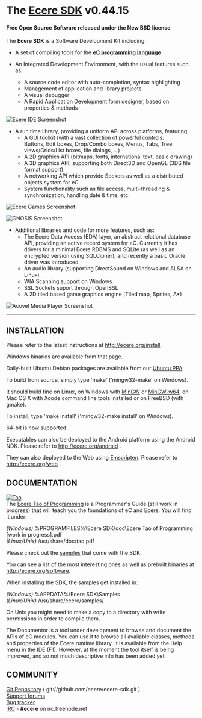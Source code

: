 # The [Ecere SDK](http://ecere.org) v0.44.15
#### Free Open Source Software released under the New BSD license

The **Ecere SDK** is a Software Development Kit including:

   * A set of compiling tools for the **[eC programming language](http://ec-lang.org)**

   * An Integrated Development Environment, with the usual features such as:
      - A source code editor with auto-completion, syntax highlighting
      - Management of application and library projects
      - A visual debugger
      - A Rapid Application Development form designer, based on
        properties & methods 

![Ecere IDE Screenshot](http://ecere.com/wiki/images/0/01/IdeShotSept2011.png)

   * A run time library, providing a uniform API across platforms, featuring:
      - A GUI toolkit (with a vast collection of powerful controls:  
        Buttons, Edit boxes, Drop/Combo boxes, Menus, Tabs,
        Tree views/Grids/List boxes, file dialogs, ...)
      - A 2D graphics API (bitmaps, fonts, international text, basic drawing)
      - A 3D graphics API, supporting both Direct3D and OpenGL
        (3DS file format support)
      - A networking API which provide Sockets as well as a
        distributed objects system for eC
      - System functionality such as file access, multi-threading &
        synchronization, handling date & time, etc.

![Ecere Games Screenshot](http://ecere.com/shots/games.jpg)

![GNOSIS Screenshot](http://ecere.com/wiki/images/7/76/NorthWest.jpg)

   * Additional libraries and code for more features, such as:
      - The Ecere Data Access (EDA) layer, an abstract relational database
        API, providing an active record system for eC. Currently it has
        drivers for a minimal Ecere RDBMS and SQLite (as well as an encrypted
        version using SQLCipher), and recently a basic Oracle driver was
        introduced
      - An audio library (supporting DirectSound on Windows and ALSA on Linux)
      - WIA Scanning support on Windows
      - SSL Sockets suport through OpenSSL
      - A 2D tiled based game graphics engine (Tiled map, Sprites, A*)

![Acovel Media Player Screenshot](http://ecere.com/wiki/images/7/72/Acovel3.png)

-----------------------------------------------------------------------------

## INSTALLATION

Please refer to the latest instructions at http://ecere.org/install.

Windows binaries are available from that page.

Daily-built Ubuntu Debian packages are available from our [Ubuntu PPA](https://code.launchpad.net/~ecere-team/+archive/ppa).

To build from source, simply type 'make' ('mingw32-make' on Windows).

It should build fine on Linux, on Windows with [MinGW](http://mingw.org/) or [MinGW-w64](http://mingw-w64.org/),
on Mac OS X with Xcode command line tools installed or on FreeBSD (with gmake).

To install, type 'make install' ('mingw32-make install' on Windows).

64-bit is now supported.

Executables can also be deployed to the Android platform using the Android NDK. Please refer to http://ecere.org/android .

They can also deployed to the Web using [Emscripten](http://emscripten.org). Please refer to http://ecere.org/web .

## DOCUMENTATION
[![Tao](http://ecere.com/images/tao.png)](http://ecere.org/tao.pdf)  
The [Ecere Tao of Programming](http://ecere.org/tao.pdf) is a Programmer's Guide (still work in progress)
that will teach you the foundations of eC and Ecere. You will find it under:  

   *(Windows)*    %PROGRAMFILES%\Ecere SDK\doc\Ecere Tao of Programming [work in progress].pdf  
   *(Linux/Unix)* /usr/share/doc/tao.pdf

Please check out the [samples](http://github.com/ecere/ecere-sdk/tree/master/samples) that come with the SDK.

You can see a list of the most interesting ones as well as prebuilt binaries at http://ecere.org/software.

When installing the SDK, the samples get installed in:

   *(Windows)*      %APPDATA%\Ecere SDK\Samples  
   *(Linux/Unix)*   /usr/share/ecere/samples/

On Unix you might need to make a copy to a directory with write permissions in order to compile them.

The Documentor is a tool under development to browse and document the APIs of
eC modules. You can use it to browse all available classes, methods and properties
of the Ecere runtime library. It is available from the Help menu in the IDE (F1).
However, at the moment the tool itself is being improved, and so not much 
descriptive info has been added yet.

## COMMUNITY

[Git Repository](http://github.com/ecere/ecere-sdk/) ( git://github.com/ecere/ecere-sdk.git )  
[Support forums](http://ecere.org/forums)  
[Bug tracker](http://ecere.org/mantis)  
[IRC](http://webchat.freenode.net/?channels=ecere) - **#ecere** on irc.freenode.net  
